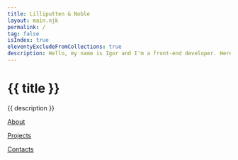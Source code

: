 ```yaml
---
title: Lilliputten & Noble
layout: main.njk
permalink: /
tag: false
isIndex: true
eleventyExcludeFromCollections: true
description: Hello, my name is Igor and I'm a front-end developer. Here is my small portfolio and selected projects.
---
```


<h1>{{ title }}</h1>
<p>{{ description }}</p>

<div class="MainMenu">
  <p><a href="/about">About</a></p>
  <p><a href="/projects">Projects</a></p>
  <p><a href="/contacts">Contacts</a></p>
</div>

